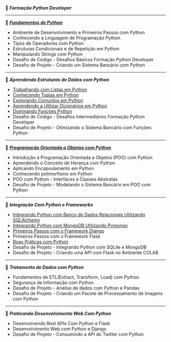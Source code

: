 
🐍 ***Formação Python Developer***

----

📃 [***Fundamentos de Python***](https://academiapme-my.sharepoint.com/personal/kawan_dio_me/_layouts/15/onedrive.aspx?ga=1&id=%2Fpersonal%2Fkawan%5Fdio%5Fme%2FDocuments%2FSlides%20dos%20Cursos%2FPython%20%2D%20M%C3%B3dulo%20I%20%2D%20Fundamentos)
- Ambiente de Desenvolvimento e Primeiros Passos com Python
- Conhecendo a Linguagem de Programação Python
- Tipos de Operadores com Python
- Estruturas Condicionais e de Repetição em Python
- Manipulando Strings com Python
- Desafio de Código - Desafios Básicos Formação Python Developer
- Desafio de Projeto - Criando um Sistema Bancário com Python

----

📃 ***Aprendendo Estruturas de Dados com Python***
- [Trabalhando com Listas em Python](https://academiapme-my.sharepoint.com/:p:/g/personal/nubia_dio_me/EVPXb3r8bPBEryfuvxp2uhABKXdIyWyufNXAjxQuOzabdQ?e=MDo5cY)
- [Conhecendo Tuplas em Python](https://academiapme-my.sharepoint.com/:p:/g/personal/nubia_dio_me/ER_pCeDKskRCvfnbSsQtZ7gBnX3Nk7I0_jotj52VPltL3Q?e=BOheig)
- [Explorando Conjuntos em Python](https://academiapme-my.sharepoint.com/:p:/g/personal/nubia_dio_me/EWxVjZ3N_-5OmGYkDrdEQkoB0NuroEV5wvMavMOA9-nI2Q?e=Nr7pE0)
- [Aprendendo a Utilizar Dicionários em Python](https://academiapme-my.sharepoint.com/:p:/g/personal/nubia_dio_me/EebIipXNLf9GsduivQenMpUBtoohPY2ITXh1HnkB0wa2dg?e=dOZp1h)
- [Dominando Funções Python](https://academiapme-my.sharepoint.com/:p:/g/personal/nubia_dio_me/EaMAaOx_Bq5JqkD9h-Ksh0kB6tFp8Uj38OIjOy-hALypeQ?e=DnarB4)
- Desafio de Código - Desafios Intermediários Formação Python Developer
- Desafio de Projeto - Otimizando o Sistema Bancário com Funções Python

----

📃 [***Programação Orientada a Objetos com Python***](https://github.com/digitalinnovationone/trilha-python-dio/tree/main/02%20-%20Programa%C3%A7%C3%A3o%20Orientada%20a%20Objetos)
- Introdução á Programação Orientada a Objetos (POO) com Python
- Aprendendo o Conceito de Herança com Python
- Aplicando Encapsulamento em Python
- Conhecendo polimorfismo em Python
- POO com Python - Interfaces e Classes Abstratas
- Desafio de Projeto - Modelando o Sistema Bancário em POO com Python

----

📃 ***Integração Com Python e Frameworks***
- [Integrando Python com Banco de Dados Relacionais Utilizando SQLAlchemy](https://academiapme-my.sharepoint.com/:p:/g/personal/mario_dio_me/EXWamdL-uUFNnU0yje-01H4BltWJxNGnXwntiu9EnSMszg?e=OQKxfe)
- [Integrando Python com MongoDB Utilizando Pymongo](https://academiapme-my.sharepoint.com/:p:/g/personal/renato_dio_me/EbheK5m2XxVIquxXdYVfizABgy0cIwiTjgb9UGybu_fEzw?e=GvGzQ5)
- [Primeiros Passos com o Framework Django](https://academiapme-my.sharepoint.com/:p:/g/personal/renato_dio_me/EdUJ-h0r2PVEgUeJ1mH-AskBc08BNFIlt_7P6Rx1A_swbw?e=97LqyS)
- Primeiros Passos com o Framework Flask
- [Boas Práticas com Python](https://academiapme-my.sharepoint.com/:p:/g/personal/renato_dio_me/EfkDZ072E_JDjEvMLb1x4xkBDV1UrwZPnQpPOy74zkT9XQ?e=pQe8VZ)
- Desafio de Projeto - Integrando Python com SQLite e MongoDB
- Desafio de Projeto - Criando uma API com Flask no Ambiente COLAB

----

📃 ***Tratamento de Dados com Python***
- Fundamentos de ETL(Extract, Transform, Load) com Python
- Segurança da Informação com Python
- Desafio de Projeto - Análise de dados com Python e Pandas
- Desafio de Projeto - Criando um Pacote de Processamento de Imagens com Python

----

📃 ***Praticando Desenvolvimento Web Com Python***
- Desenvolvendo Rest APIs Com Python e Flask
- Desenvolvimento Web com Python e Django
- Desafio de Projeto - Consumindo a API do Twitter com Python